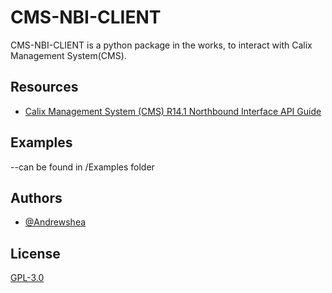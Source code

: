 # CMS-NBI-CLIENT

CMS-NBI-CLIENT is a python package in the works, to interact with Calix Management System(CMS). 


## Resources

 - [Calix Management System (CMS) R14.1 Northbound Interface API Guide](https://paultclark.com/network/calix/Calix%20Management%20System%20(CMS)%20R14.1%20Northbound%20Interface%20API%20Guide.pdf)
 
## Examples
 --can be found in /Examples folder

## Authors

- [@Andrewshea](https://github.com/AndrewSheaM)


## License

[GPL-3.0](https://choosealicense.com/licenses/gpl-3.0/)


